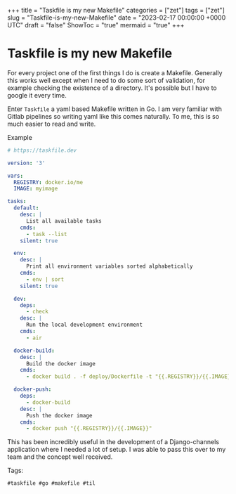 +++
title = "Taskfile is my new Makefile"
categories = ["zet"]
tags = ["zet"]
slug = "Taskfile-is-my-new-Makefile"
date = "2023-02-17 00:00:00 +0000 UTC"
draft = "false"
ShowToc = "true"
mermaid = "true"
+++

# Taskfile is my new Makefile

For every project one of the first things I do is create a Makefile.
Generally this works well except when I need to do some sort of validation, for 
example checking the existence of a directory. It's possible but I have to
google it every time.

Enter `Taskfile` a yaml based Makefile written in Go. I am very familiar 
with Gitlab pipelines so writing yaml like this comes naturally. To me,
this is so much easier to read and write. 

Example

```yaml
# https://taskfile.dev

version: '3'

vars:
  REGISTRY: docker.io/me
  IMAGE: myimage

tasks:
  default:
    desc: |
      List all available tasks
    cmds:
      - task --list
    silent: true

  env:
    desc: |
      Print all environment variables sorted alphabetically
    cmds:
      - env | sort
    silent: true

  dev:
    deps:
      - check
    desc: |
      Run the local development environment
    cmds:
      - air

  docker-build:
    desc: |
      Build the docker image
    cmds:
      - docker build . -f deploy/Dockerfile -t "{{.REGISTRY}}/{{.IMAGE}}"

  docker-push:
    deps:
      - docker-build
    desc: |
      Push the docker image
    cmds:
      - docker push "{{.REGISTRY}}/{{.IMAGE}}"

```

This has been incredibly useful in the development of a Django-channels
application where I needed a lot of setup. I was able to pass this over
to my team and the concept well received.

Tags:

    #taskfile #go #makefile #til
